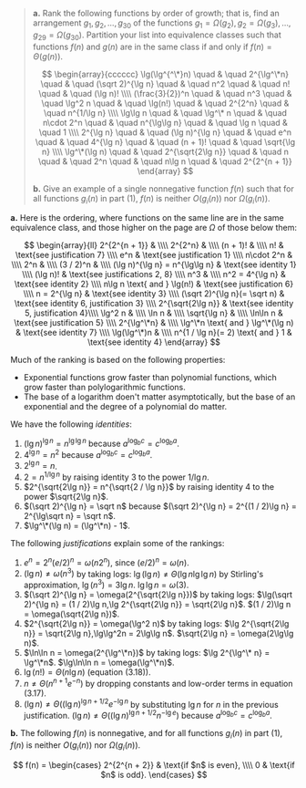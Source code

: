 > **a.** Rank the following functions by order of growth; that is, find an arrangement $g_1, g_2, \ldots , g_{30}$ of the functions $g_1 = \Omega(g_2), g_2 = \Omega(g_3), \ldots, g_{29} = \Omega(g_{30})$. Partition your list into equivalence classes such that functions $f(n)$ and $g(n)$ are in the same class if and only if $f(n) = \Theta(g(n))$.
>
> $$
> \begin{array}{cccccc}
> \lg(\lg^{^\*}n) \quad & \quad 2^{\lg^\*n} \quad & \quad (\sqrt 2)^{\lg n} \quad & \quad n^2 \quad & \quad n! \quad & \quad (\lg n)! \\\\
> (\frac{3}{2})^n \quad & \quad n^3 \quad & \quad \lg^2 n \quad & \quad \lg(n!) \quad & \quad 2^{2^n} \quad & \quad n^{1/\lg n} \\\\
> \lg\lg n \quad & \quad \lg^\* n \quad & \quad n\cdot 2^n \quad & \quad n^{\lg\lg n} \quad & \quad \lg n \quad & \quad 1 \\\\
> 2^{\lg n} \quad & \quad (\lg n)^{\lg n} \quad & \quad e^n \quad & \quad 4^{\lg n}  \quad & \quad (n + 1)! \quad & \quad \sqrt{\lg n} \\\\
> \lg^\*(\lg n) \quad & \quad 2^{\sqrt{2\lg n}} \quad & \quad n \quad & \quad 2^n \quad & \quad n\lg n \quad & \quad 2^{2^{n + 1}}
> \end{array}
> $$
>
> **b.** Give an example of a single nonnegative function $f(n)$ such that for all functions $g_i(n)$ in part (1), $f(n)$ is neither $O(g_i(n))$ nor $\Omega(g_i(n))$.

**a.** Here is the ordering, where functions on the same line are in the same equivalence class, and those higher on the page are $\Omega$ of those below them:

$$
\begin{array}{ll}
2^{2^{n + 1}}                      & \\\\
2^{2^n}                            & \\\\
(n + 1)!                           & \\\\
n!                                 & \text{see justification 7} \\\\
e^n                                & \text{see justification 1} \\\\
n\cdot 2^n                         & \\\\
2^n                                & \\\\
(3 / 2)^n                          & \\\\
(\lg n)^{\lg n} = n^{\lg\lg n}     & \text{see identity 1} \\\\
(\lg n)!                           & \text{see justifications 2, 8} \\\\
n^3                                & \\\\
n^2 = 4^{\lg n}                    & \text{see identity 2} \\\\
n\lg n \text{ and } \lg(n!)        & \text{see justification 6} \\\\
n = 2^{\lg n}                      & \text{see identity 3} \\\\
(\sqrt 2)^{\lg n}(= \sqrt n)       & \text{see identity 6, justification 3} \\\\
2^{\sqrt{2\lg n}}                  & \text{see identity 5, justification 4}\\\\
\lg^2 n                            & \\\\
\ln n                              & \\\\
\sqrt{\lg n}                       & \\\\
\ln\ln n                           & \text{see justification 5} \\\\
2^{\lg^\*n}                        & \\\\
\lg^\*n \text{ and } \lg^\*(\lg n) & \text{see identity 7} \\\\
\lg(\lg^\*)n                       & \\\\
n^{1 / \lg n}(= 2) \text{ and } 1  & \text{see identity 4}
\end{array}
$$

Much of the ranking is based on the following properties:

- Exponential functions grow faster than polynomial functions, which grow faster than polylogarithmic functions.
- The base of a logarithm doen't matter asymptotically, but the base of an exponential and the degree of a polynomial do matter.

We have the following $\textit{identities}$:

1. $(\lg n)^{\lg n} = n^{\lg\lg n}$ because $a^{\log_b c} = c^{\log_b a}$.
2. $4^{\lg n} = n^2$ because $a^{\log_b c} = c^{\log_b a}$.
3. $2^{\lg n} = n$.
4. $2 = n^{1 / \lg n}$ by raising identity 3 to the power $1 / \lg n$.
5. $2^{\sqrt{2\lg n}} = n^{\sqrt{2 / \lg n}}$ by raising identity 4 to the power $\sqrt{2\lg n}$.
6. $(\sqrt 2)^{\lg n} = \sqrt n$ because $(\sqrt 2)^{\lg n} = 2^{(1 / 2)\lg n} = 2^{\lg\sqrt n} = \sqrt n$.
7. $\lg^\*(\lg n) = (\lg^\*n) - 1$.

The following $\textit{justifications}$ explain some of the rankings:

1. $e^n = 2^n(e / 2)^n = \omega(n2^n)$, since $(e/2)^n = \omega(n)$.
2. $(\lg n) \ne \omega(n^3)$ by taking logs: $\lg(\lg n) \ne \Theta(\lg n\lg\lg n)$ by Stirling's approximation, $\lg(n^3) = 3\lg n$. $\lg\lg n = \omega(3)$.
3. $(\sqrt 2)^{\lg n} = \omega(2^{\sqrt{2\lg n}})$ by taking logs: $\lg(\sqrt 2)^{\lg n} = (1 / 2)\lg n,\lg 2^{\sqrt{2\lg n}}  =  \sqrt{2\lg n}$. $(1 / 2)\lg n = \omega(\sqrt{2\lg n})$.
4. $2^{\sqrt{2\lg n}} = \omega(\lg^2 n)$ by taking logs: $\lg 2^{\sqrt{2\lg n}} = \sqrt{2\lg n},\lg\lg^2n = 2\lg\lg n$. $\sqrt{2\lg n} = \omega(2\lg\lg n)$.
5. $\ln\ln n = \omega(2^{\lg^\*n})$ by taking logs: $\lg 2^{\lg^\* n} = \lg^\*n$. $\lg\ln\ln n = \omega(\lg^\*n)$.
6. $\lg(n!) = \Theta(n\lg n)$ (equation $\text{(3.18)}$).
7. $n \ne \Theta(n^{n + 1}e^{-n})$ by dropping constants and low-order terms in equation $\text{(3.17)}$.
8. $(\lg n) \ne \Theta((\lg n)^{\lg n + 1 / 2} e^{-\lg n}$ by substituting $\lg n$ for $n$ in the previous justification. $(\lg n) \ne \Theta((\lg n)^{\lg n + 1 / 2}n^{-\lg e})$ because $a^{\log_b c} = c^{\log_b a}$.

**b.** The following $f(n)$ is nonnegative, and for all functions $g_i(n)$ in part (1), $f(n)$ is neither $O(g_i(n))$ nor $\Omega(g_i(n))$.

$$
f(n) =
\begin{cases} 2^{2^{n + 2}} & \text{if $n$ is even}, \\\\
                          0 & \text{if $n$ is odd}.
\end{cases}
$$
